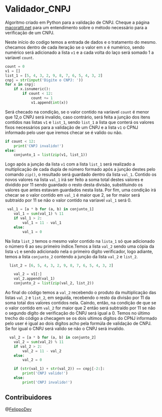 # Validador_CNPJ
Algoritmo criado em Python para a validação de CNPJ. Cheque a página [macoratti.net](http://www.macoratti.net/alg_cnpj.htm) para um entendimento sobre o método necessário para a verificação de um CNPJ. 



Neste início do codigo temos a entrada de dados e o tratamento do mesmo. checamos dentro de cada iteração se o valor em x é numérico, sendo numérico será adicionado a lista `v1` e a cada volta do laço será somado 1  a varíavel  `count`.
```python
count = 0
v1 = []
list_1 = [5, 4, 3, 2, 9, 8, 7, 6, 5, 4, 3, 2]
cnpj = str(input('Digite o CNPJ: '))
for x in cnpj:
    if x.isnumeric():
        if count < 12:
            count += 1
            v1.append(int(x))
```

Será checado na condição, se o valor contido na varíavel `count` é menor que 12,o CNPJ será invalido, caso contrário, será feita a junção dos itens contidos nas listas `v1` e `list_1`, sendo `list_1` a lista  que conterá os valores fixos necessários para a validação de um CNPJ e a lista  `v1` o CPNJ informado pelo user que iremos checar se é valido ou não.
```python
if count < 12:
    print('CNPJ invalido!')
else:
    conjunto_1 = list(zip(v1, list_1))
```

Logo após a junção da lista `v1` com a lista `list_1` será realizado a multiplicação de cada dupla de número formado após a junção destes pelo comando `zip()`, o resultado será guardado dentro da lista `val_1`. Contido os novos valores na lista `val_1` irá ser feito a soma total destes valores e dividido por 11 sendo guardado o resto desta divisão, substítuindo os valores que antes estavam guardados nesta lista. Por fim, uma condição irá checar se o valor contido em `val_1` é maior que 2, se for maior será subtraído por 11 se não o valor contido na varíavel `val_1` será 0.
```python
 val_1 = [a * b for (a, b) in conjunto_1]
    val_1 = sum(val_1) % 11
    if val_1 > 2:
        val_1 = 11 - val_1
    else:
        val_1 = 0
```
Na lista `list_2` temos o mesmo valor contido na `lista_1` só que adicionado o número 6 ao seu primeiro índice.Temos a lista `val_2` sendo uma cópia da lista `v1` e sendo adicionado nela o primeiro digíto verificador, logo adiante, temos a lista `conjunto_2` contendo a junção da lista `val_2` e `list_2`.  
```python
  list_2 = [6, 5, 4, 3, 2, 9, 8, 7, 6, 5, 4, 3, 2]

    val_2 = v1[:]
    val_2.append(val_1)
    conjunto_2 = list(zip(val_2, list_2))
```


Ao final do código temos a `val_2` recebendo o produto da multiplicação das listas `val_2` e `list_2`, em seguida, recebendo o resto da divisão por 11 da soma total dos valores contidos nela. Caindo, então, na condição de que se o valor contido em `val_2` for maior que 2 então será subtraído por 11 se não o segundo digíto de verificação do CNPJ será igual a 0.
Temos no último trecho do código a checagem se os dois ultimos digítos do CPNJ informado pelo user é igual ao dois digítos acho pela formúla de validação de CNPJ. Se for igual o CNPJ será valido se não o CNPJ será invalido. 
```python
  val_2 = [a * b for (a, b) in conjunto_2]
    val_2 = sum(val_2) % 11
    if val_2 > 2:
        val_2 = 11 - val_2
    else:
        val_2 = 0

    if (str(val_1) + str(val_2)) == cnpj[-2:]:
        print('CNPJ valido!')
    else:
        print('CNPJ invalido!')

```


## Contribuidores
@[FelippoDev](https://github.com/FelippoDev)